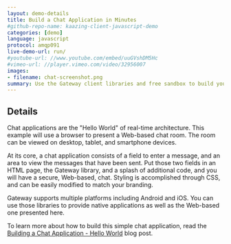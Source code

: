 ```yaml
---
layout: demo-details
title: Build a Chat Application in Minutes
#github-repo-name: kaazing-client-javascript-demo
categories: [demo]
language: javascript
protocol: amqp091
live-demo-url: run/
#youtube-url: //www.youtube.com/embed/uuGVshDM5Hc
#vimeo-url: //player.vimeo.com/video/32956007
images:
- filename: chat-screenshot.png
summary: Use the Gateway client libraries and free sandbox to build your own chat application.
---
```


## Details

Chat applications are the "Hello World" of real-time architecture.  This example will use a browser to present a Web-based chat room.  The room can be viewed on desktop, tablet, and smartphone devices.

At its core, a chat application consists of a field to enter a message, and an area to view the messages that have been sent.  Put those two fields in an HTML page, the Gateway library, and a splash of additional code, and you will have a secure, Web-based, chat.  Styling is accomplished through CSS, and can be easily modified to match your branding.

Gateway supports multiple platforms including Android and iOS.  You can use those libraries to provide native applications as well as the Web-based one presented here.

To learn more about how to build this simple chat application, read the [Building a Chat Application - Hello World](/blog/building-a-chat-application) blog post.
